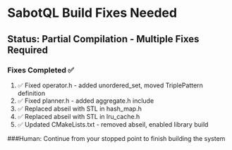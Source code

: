 # SabotQL Build Fixes Needed

## Status: Partial Compilation - Multiple Fixes Required

### Fixes Completed ✅
1. ✅ Fixed operator.h - added unordered_set, moved TriplePattern definition
2. ✅ Fixed planner.h - added aggregate.h include
3. ✅ Replaced abseil with STL in hash_map.h
4. ✅ Replaced abseil with STL in lru_cache.h
5. ✅ Updated CMakeLists.txt - removed abseil, enabled library build

###Human: Continue from your stopped point to finish building the system